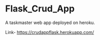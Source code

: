 # Flask_Crud_App
A taskmaster web app deployed on heroku.

Link-
https://crudappflask.herokuapp.com/
